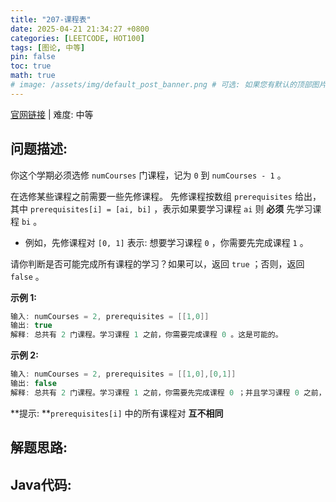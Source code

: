 ```yaml
---
title: "207-课程表"
date: 2025-04-21 21:34:27 +0800
categories: [LEETCODE, HOT100]
tags: [图论, 中等]
pin: false
toc: true
math: true
# image: /assets/img/default_post_banner.png # 可选: 如果您有默认的顶部图片，取消注释并修改路径
---
```


[官网链接](https://leetcode.cn/problems/course-schedule/) \| 难度: 中等

## 问题描述: 

你这个学期必须选修 `numCourses` 门课程，记为 `0` 到 `numCourses - 1` 。

在选修某些课程之前需要一些先修课程。 先修课程按数组 `prerequisites` 给出，其中 `prerequisites[i] = [ai, bi]` ，表示如果要学习课程 `ai` 则 **必须** 先学习课程 `bi` 。

- 例如，先修课程对 `[0, 1]` 表示: 想要学习课程 `0` ，你需要先完成课程 `1` 。

请你判断是否可能完成所有课程的学习？如果可以，返回 `true` ；否则，返回 `false` 。

**示例 1:**

```java
输入: numCourses = 2, prerequisites = [[1,0]]
输出: true
解释: 总共有 2 门课程。学习课程 1 之前，你需要完成课程 0 。这是可能的。
```

**示例 2:**

```java
输入: numCourses = 2, prerequisites = [[1,0],[0,1]]
输出: false
解释: 总共有 2 门课程。学习课程 1 之前，你需要先完成课程 0 ；并且学习课程 0 之前，你还应先完成课程 1 。这是不可能的。
```

 **提示: **`prerequisites[i]` 中的所有课程对 **互不相同**

## 解题思路: 



## Java代码: 

